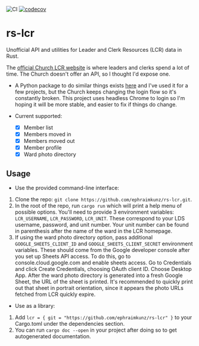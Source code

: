 ![CI](https://github.com/ephraimkunz/rs-lcr/workflows/CI/badge.svg?branch=master)
[![codecov](https://codecov.io/gh/ephraimkunz/rs-lcr/branch/master/graph/badge.svg?token=DRXPYPQIP6)](undefined)
# rs-lcr

Unofficial API and utilities for Leader and Clerk Resources (LCR) data in Rust. 

The [official Church LCR website](https://lcr.churchofjesuschrist.org) is where leaders and clerks spend a lot of time. The Church doesn't offer an API, so I thought I'd expose one. 
* A Python package to do similar things exists [here](https://github.com/philipbl/LCR-API) and I've used it for a few projects, but the Church keeps changing the login flow so it's constantly broken. This project uses headless Chrome to login so I'm hoping it will be more stable, and easier to fix if things do change.

* Current supported:
  - [x] Member list
  - [x] Members moved in
  - [x] Members moved out
  - [x] Member profile
  - [x] Ward photo directory

## Usage
- Use the provided command-line interface:
1. Clone the repo: `git clone https://github.com/ephraimkunz/rs-lcr.git`.
2. In the root of the repo, run `cargo run` which will print a help menu of possible options. You'll need to provide 3 environment variables: `LCR_USERNAME`, `LCR_PASSWORD`, `LCR_UNIT`. These correspond to your LDS username, password, and unit number. Your unit number can be found in parenthesis after the name of the ward in the LCR homepage.
3. If using the ward photo directory option, pass additional `GOOGLE_SHEETS_CLIENT_ID` and 
`GOOGLE_SHEETS_CLIENT_SECRET` environment variables. These should come from the Google developer console after you
set up Sheets API access. To do this, go to console.cloud.google.com and enable sheets access. Go to Credentials and click Create Credentials, choosing OAuth client ID. Choose Desktop App. After the ward photo directory is generated into a fresh Google Sheet, the URL of the sheet 
is printed. It's recommended to quickly print out that sheet in portrait orientation, since it appears the photo URLs fetched from LCR quickly expire.

- Use as a library:
1. Add `lcr = { git = "https://github.com/ephraimkunz/rs-lcr" }` to your Cargo.toml under the dependencies section.
2. You can run `cargo doc --open` in your project after doing so to get autogenerated documentation.
